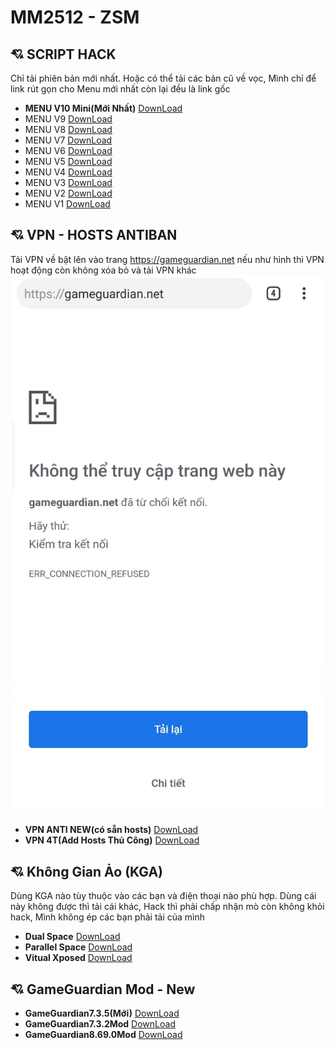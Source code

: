# MM2512 - ZSM
## :cupid: SCRIPT HACK
Chỉ tải phiên bản mới nhất. Hoặc có thể tải các bản cũ về vọc, Mình chỉ để link rút gọn cho Menu mới nhất còn lại đều là link gốc
- **MENU V10 Mini(Mới Nhất)** [DownLoad](https://share4you.pro/sSg2S2Ra)
- MENU V9 [DownLoad](https://drive.google.com/file/d/1KP715YsSQCQ-KyuNs5xearDmp9aBmBxu/view?usp=drivesdk)
- MENU V8 [DownLoad](https://drive.google.com/file/d/1eKZofv5uS25DlUzSWlUbh3wZJL1twkQD/view?usp=drivesdk)
- MENU V7 [DownLoad](https://drive.google.com/file/d/17yH1A68aN4C0UM3XBG2F28tYCzudl4K4/view?usp=drivesdk)
- MENU V6 [DownLoad](https://drive.google.com/file/d/1oeGGIPYTj3c2PTzUBXNpT_7L00PSlACD/view?usp=drivesdk)
- MENU V5 [DownLoad](https://drive.google.com/file/d/10c_G1K_fovuEsPIJeHm2wHISDrvU2Su6/view?usp=drivesdk)
- MENU V4 [DownLoad](https://drive.google.com/file/d/1zGU09j2ZfIldvkkZGXdrm1NBDML3xUHc/view?usp=drivesdk)
- MENU V3 [DownLoad](https://drive.google.com/file/d/1ZzD9Xul-knq62TGjW_UIndht571APMnL/view?usp=drivesdk)
- MENU V2 [DownLoad](https://drive.google.com/file/d/18ruZv_zOmeEf59EkC2xsrY-T5Mau3R2L/view?usp=drivesdk)
- MENU V1 [DownLoad](https://drive.google.com/file/d/1p1IXXmYtrX0g2gQ-ov8QV8lSfq6MPRNx/view?usp=drivesdk)

## :cupid: VPN - HOSTS ANTIBAN
Tải VPN về bật lên vào trang <https://gameguardian.net> nếu như hình thì VPN hoạt động còn không xóa bỏ và tải VPN khác
![VPN_Work](/Images/VPN_Work.jpg)

- **VPN ANTI NEW(có sẵn hosts)** [DownLoad](https://share4you.pro/mG1V2)
- **VPN 4T(Add Hosts Thủ Công)** [DownLoad](https://share4you.pro/Zg5YE)

## :cupid: Không Gian Ảo (KGA)
Dùng KGA nào tùy thuộc vào các bạn và điện thoại nào phù hợp. Dùng cái này không được thì tải cái khác, Hack thì phải chấp nhận mò còn không khỏi hack, Mình không ép các bạn phải tải của mình
- **Dual Space** [DownLoad](https://lopte.pro/cGl9j)
- **Parallel Space** [DownLoad](https://lopte.pro/APR6EXoL)
- **Vitual Xposed** [DownLoad](https://share4you.pro/CktTjE5)

## :cupid: GameGuardian Mod - New
- **GameGuardian7.3.5(Mới)** [DownLoad](https://share4you.pro/drusdE)
- **GameGuardian7.3.2Mod** [DownLoad](https://share4you.pro/TRfQ)
- **GameGuardian8.69.0Mod** [DownLoad](https://share4you.pro/eAOB9Y)
